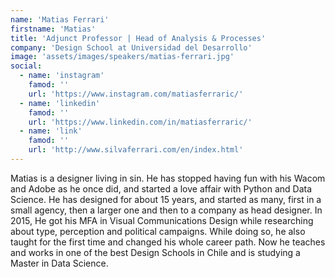 ```yaml
---
name: 'Matias Ferrari'
firstname: 'Matias'
title: 'Adjunct Professor | Head of Analysis & Processes'
company: 'Design School at Universidad del Desarrollo'
image: 'assets/images/speakers/matias-ferrari.jpg'
social:
  - name: 'instagram'
    famod: ''
    url: 'https://www.instagram.com/matiasferraric/'
  - name: 'linkedin'
    famod: ''
    url: 'https://www.linkedin.com/in/matiasferraric/'
  - name: 'link'
    famod: ''
    url: 'http://www.silvaferrari.com/en/index.html'
---
```


Matias is a designer living in sin. He has stopped having fun with his Wacom and Adobe as he once did, and started a love affair with Python and Data Science. He has designed for about 15 years, and started as many, first in a small agency, then a larger one and then to a company as head designer. In 2015, He got his MFA in Visual Communications Design while researching about type, perception and political campaigns. While doing so, he also taught for the first time and changed his whole career path. Now he teaches and works in one of the best Design Schools in Chile and is studying a Master in Data Science.
